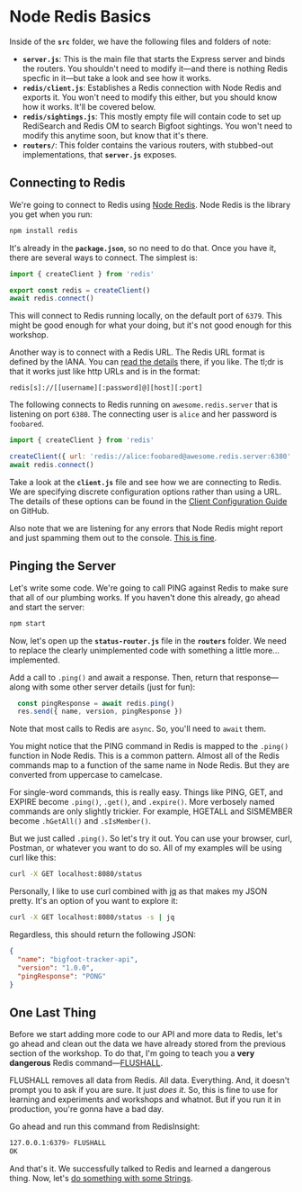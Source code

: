 # Node Redis Basics #

Inside of the **`src`** folder, we have the following files and folders of note:

-  **`server.js`**: This is the main file that starts the Express server and binds the routers. You shouldn't need to modify it—and there is nothing Redis specfic in it—but take a look and see how it works.
-  **`redis/client.js`**: Establishes a Redis connection with Node Redis and exports it. You won't need to modify this either, but you should know how it works. It'll be covered below.
-  **`redis/sightings.js`**: This mostly empty file will contain code to set up RediSearch and Redis OM to search Bigfoot sightings. You won't need to modify this anytime soon, but know that it's there.
-  **`routers/`**: This folder contains the various routers, with stubbed-out implementations, that **`server.js`** exposes.


## Connecting to Redis ##

We're going to connect to Redis using [Node Redis](https://github.com/redis/node-redis). Node Redis is the library you get when you run:

```bash
npm install redis
```

It's already in the **`package.json`**, so no need to do that. Once you have it, there are several ways to connect. The simplest is:

```javascript
import { createClient } from 'redis'

export const redis = createClient()
await redis.connect()
```

This will connect to Redis running locally, on the default port of `6379`. This might be good enough for what your doing, but it's not good enough for this workshop.

Another way is to connect with a Redis URL. The Redis URL format is defined by the IANA. You can [read the details](https://www.iana.org/assignments/uri-schemes/prov/redis) there, if you like. The tl;dr is that it works just like http URLs and is in the format:

`redis[s]://[[username][:password]@][host][:port]`

The following connects to Redis running on `awesome.redis.server` that is listening on port `6380`. The connecting user is `alice` and her password is `foobared`.

```javascript
import { createClient } from 'redis'

createClient({ url: 'redis://alice:foobared@awesome.redis.server:6380' })
await redis.connect()
```

Take a look at the **`client.js`** file and see how we are connecting to Redis. We are specifying discrete configuration options rather than using a URL. The details of these options can be found in the [Client Configuration Guide](https://github.com/redis/node-redis/blob/master/docs/client-configuration.md) on GitHub.

Also note that we are listening for any errors that Node Redis might report and just spamming them out to the console. [This is fine](https://en.wikipedia.org/wiki/Gunshow_(webcomic)).


## Pinging the Server ##

Let's write some code. We're going to call PING against Redis to make sure that all of our plumbing works. If you haven't done this already, go ahead and start the server:

```bash
npm start
```

Now, let's open up the **`status-router.js`** file in the **`routers`** folder. We need to replace the clearly unimplemented code with something a little more... implemented.

Add a call to `.ping()` and await a response. Then, return that response—along with some other server details (just for fun):

```javascript
  const pingResponse = await redis.ping()
  res.send({ name, version, pingResponse })
```

Note that most calls to Redis are `async`. So, you'll need to `await` them.

You might notice that the PING command in Redis is mapped to the `.ping()` function in Node Redis. This is a common pattern. Almost all of the Redis commands map to a function of the same name in Node Redis. But they are converted from uppercase to camelcase.

For single-word commands, this is really easy. Things like PING, GET, and EXPIRE become `.ping()`, `.get()`, and `.expire()`. More verbosely named commands are only slightly trickier. For example, HGETALL and SISMEMBER become `.hGetAll()` and `.sIsMember()`.

But we just called `.ping()`. So let's try it out. You can use your browser, curl, Postman, or whatever you want to do so. All of my examples will be using curl like this:

```bash
curl -X GET localhost:8080/status
```

Personally, I like to use curl combined with [jq](https://jqlang.github.io/jq/) as that makes my JSON pretty. It's an option of you want to explore it:

```bash
curl -X GET localhost:8080/status -s | jq
```

Regardless, this should return the following JSON:

```json
{
  "name": "bigfoot-tracker-api",
  "version": "1.0.0",
  "pingResponse": "PONG"
}
```


## One Last Thing

Before we start adding more code to our API and more data to Redis, let's go ahead and clean out the data we have already stored from the previous section of the workshop. To do that, I'm going to teach you a **very dangerous** Redis command—[FLUSHALL](https://redis.io/commands/flushall/).

FLUSHALL removes all data from Redis. All data. Everything. And, it doesn't prompt you to ask if you are sure. It just *does it*. So, this is fine to use for learning and experiments and workshops and whatnot. But if you run it in production, you're gonna have a bad day.

Go ahead and run this command from RedisInsight:

```bash
127.0.0.1:6379> FLUSHALL
OK
```

And that's it. We successfully talked to Redis and learned a dangerous thing. Now, let's [do something with some Strings](10-NODE-REDIS-STRINGS.md).
